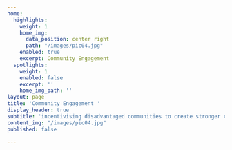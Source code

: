 ```yaml
---
home:
  highlights:
    weight: 1
    home_img:
      data_position: center right
      path: "/images/pic04.jpg"
    enabled: true
    excerpt: Community Engagement
  spotlights:
    weight: 1
    enabled: false
    excerpt: ''
    home_img_path: ''
layout: page
title: 'Community Engagement '
display_header: true
subtitle: 'incentivising disadvantaged communities to create stronger community bonds. '
content_img: "/images/pic04.jpg"
published: false

---
```

